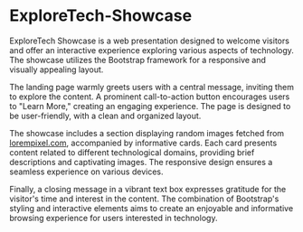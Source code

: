 # ExploreTech-Showcase
ExploreTech Showcase is a web presentation designed to welcome visitors and offer an interactive experience exploring various aspects of technology. The showcase utilizes the Bootstrap framework for a responsive and visually appealing layout.

The landing page warmly greets users with a central message, inviting them to explore the content. A prominent call-to-action button encourages users to "Learn More," creating an engaging experience. The page is designed to be user-friendly, with a clean and organized layout.

The showcase includes a section displaying random images fetched from [lorempixel.com](https://lorempixel.com), accompanied by informative cards. Each card presents content related to different technological domains, providing brief descriptions and captivating images. The responsive design ensures a seamless experience on various devices.

Finally, a closing message in a vibrant text box expresses gratitude for the visitor's time and interest in the content. The combination of Bootstrap's styling and interactive elements aims to create an enjoyable and informative browsing experience for users interested in technology.
